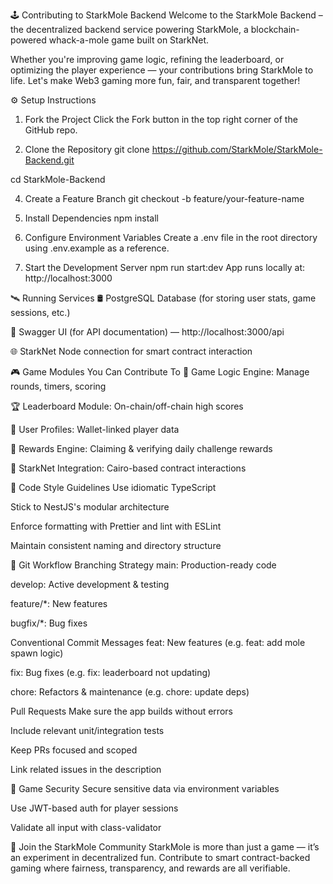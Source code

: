 🕹️ Contributing to StarkMole Backend
Welcome to the StarkMole Backend – the decentralized backend service powering StarkMole, a blockchain-powered whack-a-mole game built on StarkNet.

Whether you're improving game logic, refining the leaderboard, or optimizing the player experience — your contributions bring StarkMole to life. Let's make Web3 gaming more fun, fair, and transparent together!

⚙️ Setup Instructions
1. Fork the Project
Click the Fork button in the top right corner of the GitHub repo.

2. Clone the Repository
git clone https://github.com/StarkMole/StarkMole-Backend.git

cd StarkMole-Backend

4. Create a Feature Branch
git checkout -b feature/your-feature-name

5. Install Dependencies
npm install

6. Configure Environment Variables
Create a .env file in the root directory using .env.example as a reference.

7. Start the Development Server
npm run start:dev
App runs locally at: http://localhost:3000

🛰️ Running Services
🛢️ PostgreSQL Database (for storing user stats, game sessions, etc.)

📄 Swagger UI (for API documentation) — http://localhost:3000/api

🌐 StarkNet Node connection for smart contract interaction

🎮 Game Modules You Can Contribute To
🧠 Game Logic Engine: Manage rounds, timers, scoring

🏆 Leaderboard Module: On-chain/off-chain high scores

👤 User Profiles: Wallet-linked player data

🎁 Rewards Engine: Claiming & verifying daily challenge rewards

🔗 StarkNet Integration: Cairo-based contract interactions

💅 Code Style Guidelines
Use idiomatic TypeScript

Stick to NestJS's modular architecture

Enforce formatting with Prettier and lint with ESLint

Maintain consistent naming and directory structure

🌳 Git Workflow
Branching Strategy
main: Production-ready code

develop: Active development & testing

feature/*: New features

bugfix/*: Bug fixes

Conventional Commit Messages
feat: New features (e.g. feat: add mole spawn logic)

fix: Bug fixes (e.g. fix: leaderboard not updating)

chore: Refactors & maintenance (e.g. chore: update deps)

Pull Requests
Make sure the app builds without errors

Include relevant unit/integration tests

Keep PRs focused and scoped

Link related issues in the description


🧠 Game Security
Secure sensitive data via environment variables

Use JWT-based auth for player sessions

Validate all input with class-validator

🤝 Join the StarkMole Community
StarkMole is more than just a game — it’s an experiment in decentralized fun. Contribute to smart contract-backed gaming where fairness, transparency, and rewards are all verifiable.

